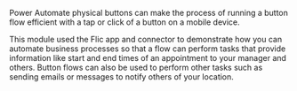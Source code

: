 Power Automate physical buttons can make the process of running a
button flow efficient with a tap or click of a button on a mobile device. 

This module used the Flic app and connector to demonstrate how you can automate 
business processes so that a flow can perform tasks that provide information like 
start and end times of an appointment to your manager and others. Button flows 
can also be used to perform other tasks such as sending emails or messages to 
notify others of your location.

